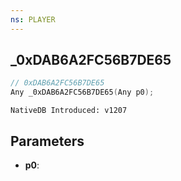 ```yaml
---
ns: PLAYER
---
```

## _0xDAB6A2FC56B7DE65

```c
// 0xDAB6A2FC56B7DE65
Any _0xDAB6A2FC56B7DE65(Any p0);
```

```
NativeDB Introduced: v1207
```

## Parameters
* **p0**:
